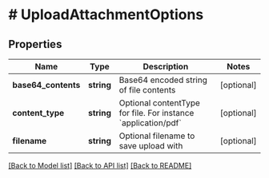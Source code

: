 # # UploadAttachmentOptions

## Properties

Name | Type | Description | Notes
------------ | ------------- | ------------- | -------------
**base64_contents** | **string** | Base64 encoded string of file contents | [optional] 
**content_type** | **string** | Optional contentType for file. For instance &#x60;application/pdf&#x60; | [optional] 
**filename** | **string** | Optional filename to save upload with | [optional] 

[[Back to Model list]](../../README.md#documentation-for-models) [[Back to API list]](../../README.md#documentation-for-api-endpoints) [[Back to README]](../../README.md)


